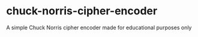 # chuck-norris-cipher-encoder
A simple Chuck Norris cipher encoder made for educational purposes only
